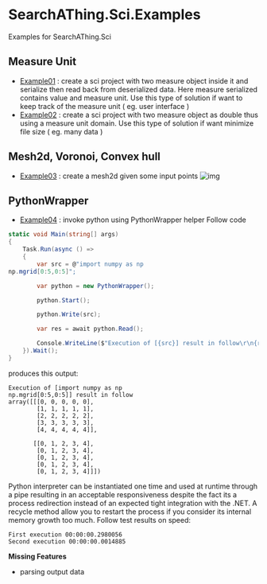 # SearchAThing.Sci.Examples

Examples for SearchAThing.Sci

## Measure Unit
- [Example01](/src/Example01/Program.cs) : create a sci project with two measure object inside it and serialize then read back from deserialized data. Here measure serialized contains value and measure unit. Use this type of solution if want to keep track of the measure unit ( eg. user interface )
- [Example02](/src/Example02/Program.cs) : create a sci project with two measure object as double thus using a measure unit domain. Use this type of solution if want minimize file size ( eg. many data )

## Mesh2d, Voronoi, Convex hull
- [Example03](/src/Example03/Program.cs) : create a mesh2d given some input points
![img](https://github.com/devel0/SearchAThing.Sci/blob/master/doc/images/Mesh2D_example03.PNG)

## PythonWrapper
- [Example04](/src/Example04/Program.cs) : invoke python using PythonWrapper helper
Follow code
```csharp
static void Main(string[] args)
{
    Task.Run(async () =>
    {
        var src = @"import numpy as np
np.mgrid[0:5,0:5]";

        var python = new PythonWrapper();

        python.Start();

        python.Write(src);

        var res = await python.Read();

        Console.WriteLine($"Execution of [{src}] result in follow\r\n{res}");
    }).Wait();
}
```
produces this output:
```
Execution of [import numpy as np
np.mgrid[0:5,0:5]] result in follow
array([[[0, 0, 0, 0, 0],
        [1, 1, 1, 1, 1],
        [2, 2, 2, 2, 2],
        [3, 3, 3, 3, 3],
        [4, 4, 4, 4, 4]],

       [[0, 1, 2, 3, 4],
        [0, 1, 2, 3, 4],
        [0, 1, 2, 3, 4],
        [0, 1, 2, 3, 4],
        [0, 1, 2, 3, 4]]])
```

Python interpreter can be instantiated one time and used at runtime through a pipe resulting in an acceptable responsiveness despite the fact its a process redirection instead of an expected tight integration with the .NET.
A recycle method allow you to restart the process if you consider its internal memory growth too much.
Follow test results on speed:
```
First execution 00:00:00.2980056
Second execution 00:00:00.0014885
```

**Missing Features**
- parsing output data


